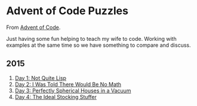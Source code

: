 # Advent of Code Puzzles

From [Advent of Code](http://adventofcode.com).

Just having some fun helping to teach my wife to code. Working with examples at the same time so we have something to compare and discuss.

## 2015

1. [Day 1: Not Quite Lisp](2015/01)
2. [Day 2: I Was Told There Would Be No Math](2015/02)
3. [Day 3: Perfectly Spherical Houses in a Vacuum](2015/03)
4. [Day 4: The Ideal Stocking Stuffer](2015/04)
